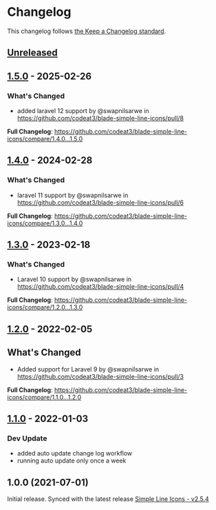 # Changelog

This changelog follows [the Keep a Changelog standard](https://keepachangelog.com).

## [Unreleased](https://github.com/codeat3/blade-simple-line-icons/compare/1.5.0...HEAD)

## [1.5.0](https://github.com/codeat3/blade-simple-line-icons/compare/1.4.0...1.5.0) - 2025-02-26

### What's Changed

* added laravel 12 support by @swapnilsarwe in https://github.com/codeat3/blade-simple-line-icons/pull/8

**Full Changelog**: https://github.com/codeat3/blade-simple-line-icons/compare/1.4.0...1.5.0

## [1.4.0](https://github.com/codeat3/blade-simple-line-icons/compare/1.3.0...1.4.0) - 2024-02-28

### What's Changed

* laravel 11 support by @swapnilsarwe in https://github.com/codeat3/blade-simple-line-icons/pull/6

**Full Changelog**: https://github.com/codeat3/blade-simple-line-icons/compare/1.3.0...1.4.0

## [1.3.0](https://github.com/codeat3/blade-simple-line-icons/compare/1.2.0...1.3.0) - 2023-02-18

### What's Changed

- Laravel 10 support by @swapnilsarwe in https://github.com/codeat3/blade-simple-line-icons/pull/4

**Full Changelog**: https://github.com/codeat3/blade-simple-line-icons/compare/1.2.0...1.3.0

## [1.2.0](https://github.com/codeat3/blade-simple-line-icons/compare/1.1.0...1.2.0) - 2022-02-05

## What's Changed

- Added support for Laravel 9 by @swapnilsarwe in https://github.com/codeat3/blade-simple-line-icons/pull/3

**Full Changelog**: https://github.com/codeat3/blade-simple-line-icons/compare/1.1.0...1.2.0

## [1.1.0](https://github.com/codeat3/blade-simple-line-icons/compare/1.0.0...1.1.0) - 2022-01-03

### Dev Update

- added auto update change log workflow
- running auto update only once a week

## 1.0.0 (2021-07-01)

Initial release.
Synced with the latest release [Simple Line Icons - v2.5.4](https://github.com/thesabbir/simple-line-icons/releases/tag/2.5.4)
